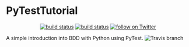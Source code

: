 # PyTestTutorial                   

<p align="center">
    <a href="https://github.com/Spanarchie/PyTestTutorial">
        <img src="https://img.shields.io/circleci/project/github/badges/shields.svg"
            alt="build status"></a>
    <a href="https://github.com/Spanarchie/PyTestTutorial/PyTestTutorial_CMH">
        <img src="https://img.shields.io/circleci/project/github/badges/shields.svg"
             alt="build status"></a>
    <a href="https://twitter.com/intent/follow?screen_name=shields_io">
        <img src="https://img.shields.io/twitter/follow/shields_io.svg?style=social&logo=twitter"
            alt="follow on Twitter"></a>
</p>

A simple introduction into BDD with Python using PyTest.
![Travis branch](https://img.shields.io/travis/Spanarchie/PyTestTutorial/PyTestTutorial_CMH.svg?style=plastic)

